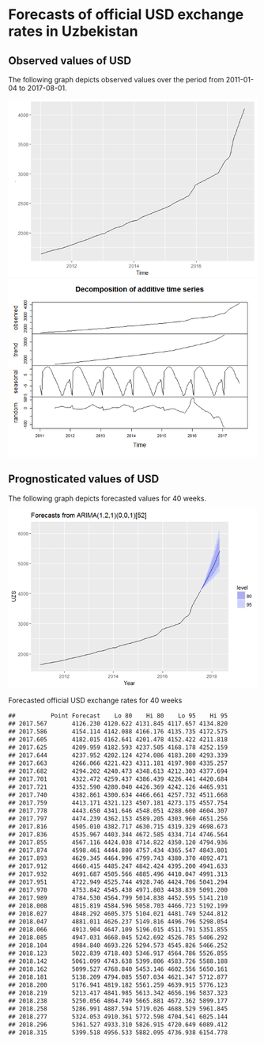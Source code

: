 Forecasts of official USD exchange rates in Uzbekistan
================

Observed values of USD
----------------------

The following graph depicts observed values over the period from 2011-01-04 to 2017-08-01.

![](cbu_files/figure-markdown_github-ascii_identifiers/unnamed-chunk-1-1.png)![](cbu_files/figure-markdown_github-ascii_identifiers/unnamed-chunk-1-2.png)

Prognosticated values of USD
----------------------------

The following graph depicts forecasted values for 40 weeks.

![](cbu_files/figure-markdown_github-ascii_identifiers/unnamed-chunk-2-1.png)

Forecasted official USD exchange rates for 40 weeks

    ##          Point Forecast    Lo 80    Hi 80    Lo 95    Hi 95
    ## 2017.567       4126.230 4120.622 4131.845 4117.657 4134.820
    ## 2017.586       4154.114 4142.088 4166.176 4135.735 4172.575
    ## 2017.605       4182.015 4162.641 4201.478 4152.422 4211.818
    ## 2017.625       4209.959 4182.593 4237.505 4168.178 4252.159
    ## 2017.644       4237.952 4202.124 4274.086 4183.280 4293.339
    ## 2017.663       4266.066 4221.423 4311.181 4197.980 4335.257
    ## 2017.682       4294.202 4240.473 4348.613 4212.303 4377.694
    ## 2017.701       4322.472 4259.437 4386.439 4226.441 4420.684
    ## 2017.721       4352.590 4280.040 4426.369 4242.126 4465.931
    ## 2017.740       4382.861 4300.634 4466.661 4257.732 4511.668
    ## 2017.759       4413.171 4321.123 4507.181 4273.175 4557.754
    ## 2017.778       4443.650 4341.646 4548.051 4288.600 4604.307
    ## 2017.797       4474.239 4362.153 4589.205 4303.960 4651.256
    ## 2017.816       4505.010 4382.717 4630.715 4319.329 4698.673
    ## 2017.836       4535.967 4403.344 4672.585 4334.714 4746.564
    ## 2017.855       4567.116 4424.038 4714.822 4350.120 4794.936
    ## 2017.874       4598.461 4444.800 4757.434 4365.547 4843.801
    ## 2017.893       4629.345 4464.996 4799.743 4380.370 4892.471
    ## 2017.912       4660.415 4485.247 4842.424 4395.200 4941.633
    ## 2017.932       4691.687 4505.566 4885.496 4410.047 4991.313
    ## 2017.951       4722.949 4525.744 4928.746 4424.706 5041.294
    ## 2017.970       4753.842 4545.438 4971.803 4438.839 5091.200
    ## 2017.989       4784.530 4564.799 5014.838 4452.595 5141.210
    ## 2018.008       4815.819 4584.596 5058.703 4466.723 5192.199
    ## 2018.027       4848.292 4605.375 5104.021 4481.749 5244.812
    ## 2018.047       4881.011 4626.237 5149.816 4496.796 5298.054
    ## 2018.066       4913.904 4647.109 5196.015 4511.791 5351.855
    ## 2018.085       4947.031 4668.045 5242.692 4526.785 5406.292
    ## 2018.104       4984.840 4693.226 5294.573 4545.826 5466.252
    ## 2018.123       5022.839 4718.403 5346.917 4564.786 5526.855
    ## 2018.142       5061.099 4743.638 5399.806 4583.726 5588.188
    ## 2018.162       5099.527 4768.840 5453.146 4602.556 5650.161
    ## 2018.181       5138.209 4794.085 5507.034 4621.347 5712.877
    ## 2018.200       5176.941 4819.182 5561.259 4639.915 5776.123
    ## 2018.219       5213.417 4841.985 5613.342 4656.196 5837.323
    ## 2018.238       5250.056 4864.749 5665.881 4672.362 5899.177
    ## 2018.258       5286.991 4887.594 5719.026 4688.529 5961.845
    ## 2018.277       5324.053 4910.361 5772.598 4704.541 6025.144
    ## 2018.296       5361.527 4933.310 5826.915 4720.649 6089.412
    ## 2018.315       5399.518 4956.533 5882.095 4736.938 6154.778
